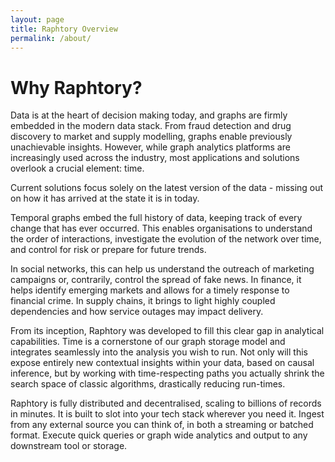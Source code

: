 ```yaml
---
layout: page
title: Raphtory Overview
permalink: /about/
---
```


# Why Raphtory?
Data is at the heart of decision making today, and graphs are firmly embedded in the modern data stack. From fraud detection and drug discovery to market and supply modelling, graphs enable previously unachievable insights. However, while graph analytics platforms are increasingly used across the industry, most applications and solutions overlook a crucial element: time. 
 
Current solutions focus solely on the latest version of the data - missing out on how it has arrived at the state it is in today. 

Temporal graphs embed the full history of data, keeping track of every change that has ever occurred. This enables organisations to understand the order of interactions, investigate the evolution of the network over time, and control for risk or prepare for future trends.

In social networks, this can help us understand the outreach of marketing campaigns or, contrarily, control the spread of fake news. In finance, it helps identify emerging markets and allows for a timely response to financial crime. In supply chains, it brings to light highly coupled dependencies and how service outages may impact delivery. 
 
From its inception, Raphtory was developed to fill this clear gap in analytical capabilities. Time is a cornerstone of our graph storage model and integrates seamlessly into the analysis you wish to run. 
Not only will this expose entirely new contextual insights within your data, based on causal inference, but by working with time-respecting paths you actually shrink the search space of classic algorithms,  drastically reducing run-times.

Raphtory is fully distributed and decentralised, scaling to billions of records in minutes. It is built to slot into your tech stack wherever you need it. Ingest from any external source you can think of, in both a streaming or batched format. Execute quick queries or graph wide analytics and output to any downstream tool or storage. 




